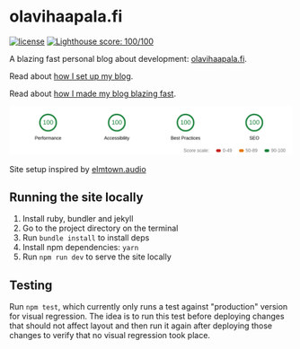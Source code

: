 # olavihaapala.fi

[![license](http://img.shields.io/badge/license-MIT-brightgreen.svg?style=flat)](https://github.com/olpeh/olpeh.github.io/blob/master/LICENSE)
[![Lighthouse score: 100/100](https://lighthouse-badge.appspot.com/?score=100)](https://github.com/olpeh/olpeh.github.io)

A blazing fast personal blog about development: [olavihaapala.fi](https://olavihaapala.fi).

Read about [how I set up my blog](https://olavihaapala.fi/2017/11/19/hello-world.html).

Read about [how I made my blog blazing fast](https://olavihaapala.fi/2019/02/19/how-i-made-my-blog-blazing-fast.html).

[![4 times 100 in the lighthouse audit.](/images/08-blazing-fast/100.png)](/images/08-blazing-fast/100.png)

Site setup inspired by [elmtown.audio](https://github.com/elmtown/elmtown.github.io)

## Running the site locally

1. Install ruby, bundler and jekyll
1. Go to the project directory on the terminal
1. Run `bundle install` to install deps
1. Install npm dependencies: `yarn`
1. Run `npm run dev` to serve the site locally

## Testing

Run `npm test`, which currently only runs a test against "production" version for visual regression.
The idea is to run this test before deploying changes that should not affect layout and then run it again after deploying those changes to verify that no visual regression took place.
